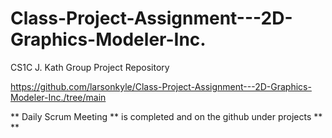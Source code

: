 # Class-Project-Assignment---2D-Graphics-Modeler-Inc.
CS1C J. Kath Group Project Repository

https://github.com/larsonkyle/Class-Project-Assignment---2D-Graphics-Modeler-Inc./tree/main

** Daily Scrum Meeting ** is completed and on the github under projects
**
**
